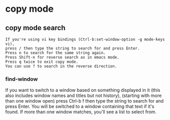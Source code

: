 # copy mode

## copy mode search

```
If you're using vi key bindings (Ctrl-b:set-window-option -g mode-keys vi), 
press / then type the string to search for and press Enter. 
Press n to search for the same string again. 
Press Shift-n for reverse search as in emacs mode. 
Press q twice to exit copy mode. 
You can use ? to search in the reverse direction.
```

### find-window

If you want to switch to a window based on something displayed in it (this also includes window names and titles but not history), (starting with more than one window open) press Ctrl-b f then type the string to search for and press Enter. You will be switched to a window containing that text if it's found. If more than one window matches, you'll see a list to select from.
